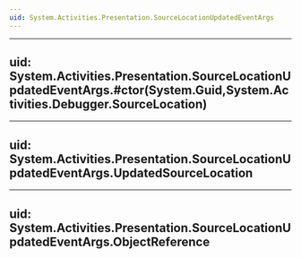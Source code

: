 ```yaml
---
uid: System.Activities.Presentation.SourceLocationUpdatedEventArgs
---
```


---
uid: System.Activities.Presentation.SourceLocationUpdatedEventArgs.#ctor(System.Guid,System.Activities.Debugger.SourceLocation)
---

---
uid: System.Activities.Presentation.SourceLocationUpdatedEventArgs.UpdatedSourceLocation
---

---
uid: System.Activities.Presentation.SourceLocationUpdatedEventArgs.ObjectReference
---
